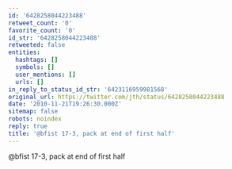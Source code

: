 ```yaml
---
id: '6428258044223488'
retweet_count: '0'
favorite_count: '0'
id_str: '6428258044223488'
retweeted: false
entities:
  hashtags: []
  symbols: []
  user_mentions: []
  urls: []
in_reply_to_status_id_str: '6423116959981568'
original_url: https://twitter.com/jth/status/6428258044223488
date: '2010-11-21T19:26:30.000Z'
sitemap: false
robots: noindex
reply: true
title: '@bfist 17-3, pack at end of first half'
---
```


@bfist 17-3, pack at end of first half